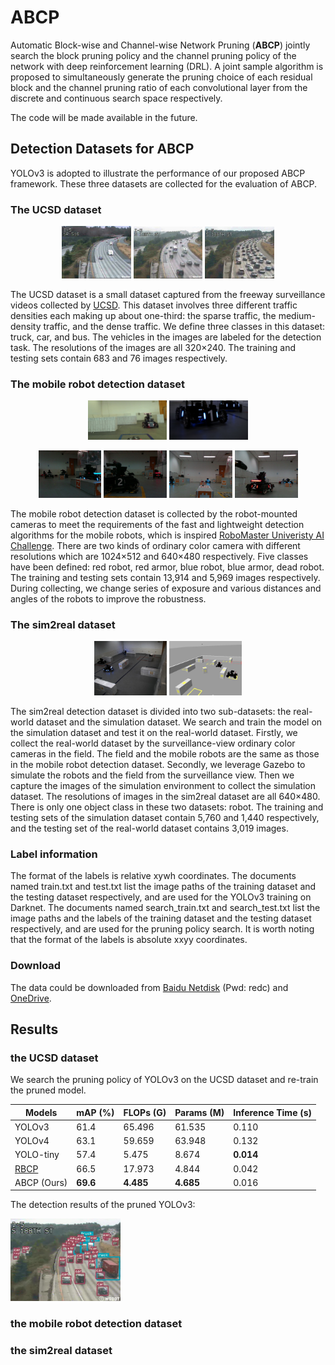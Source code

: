 # ABCP

Automatic Block-wise and Channel-wise Network Pruning (**ABCP**) jointly search the block pruning policy and the channel pruning policy of the network with deep reinforcement learning (DRL). A joint sample algorithm is proposed to simultaneously generate the pruning choice of each residual block and the channel pruning ratio of each convolutional layer from the discrete and continuous search space respectively.

The code will be made available in the future.

## Detection Datasets for ABCP

YOLOv3 is adopted to illustrate the performance of our proposed ABCP framework. These three datasets are collected for the evaluation of ABCP.

### The UCSD dataset

<p align="center"><img src="misc/UCSDsparse.jpg" width="22%"/>  <img src="misc/UCSDmedium.jpg" width="22%"/>  <img src="misc/UCSDdense.jpg" width="22%"/>
  
The UCSD dataset is a small dataset captured from the freeway surveillance videos collected by [UCSD](http://www.svcl.ucsd.edu/projects/traffic/). This dataset involves three different traffic densities each making up about one-third: the sparse traffic, the medium-density traffic, and the dense traffic. We define three classes in this dataset: truck, car, and bus. The vehicles in the images are labeled for the detection task. The resolutions of the images are all 320×240. The training and testing sets contain 683 and 76 images respectively.

### The mobile robot detection dataset

<p align="center"><img src="misc/robot1.jpg" width="25%"/>  <img src="misc/robot2.jpg" width="25%"/>
<p align="center"><img src="misc/robot3.jpg" width="20%"/>  <img src="misc/robot4.jpg" width="20%"/> <img src="misc/robot5.jpg" width="20%"/> <img src="misc/robot6.jpg" width="20%"/>
  
The mobile robot detection dataset is collected by the robot-mounted cameras to meet the requirements of the fast and lightweight detection algorithms for the mobile robots, which is inspired [RoboMaster Univeristy AI Challenge](https://www.robomaster.com/en-US/robo/icra). There are two kinds of ordinary color camera with different resolutions which are 1024×512 and 640×480 respectively. Five classes have been defined: red robot, red armor, blue robot, blue armor, dead robot. The training and testing sets contain 13,914 and 5,969 images respectively. During collecting, we change series of exposure and various distances and angles of the robots to improve the robustness.
  
### The sim2real dataset
  
<p align="center"><img src="misc/real-world.jpg" width="23%"/>  <img src="misc/simulation.jpg" width="23%"/>

The sim2real detection dataset is divided into two sub-datasets: the real-world dataset and the simulation dataset. We search and train the model on the simulation dataset and test it on the real-world dataset. Firstly, we collect the real-world dataset by the surveillance-view ordinary color cameras in the field. The field and the mobile robots are the same as those in the mobile robot detection dataset. Secondly, we leverage Gazebo to simulate the robots and the field from the surveillance view. Then we capture the images of the simulation environment to collect the simulation dataset. The resolutions of images in the sim2real dataset are all 640×480. There is only one object class in these two datasets: robot. The training and testing sets of the simulation dataset contain 5,760 and 1,440 respectively, and the testing set of the real-world dataset contains 3,019 images.

### Label information 
The format of the labels is relative xywh coordinates. The documents named train.txt and test.txt list the image paths of the training dataset and the testing dataset respectively, and are used for the YOLOv3 training on Darknet.  The documents named search_train.txt and search_test.txt list the image paths and the labels of the training dataset and the testing dataset respectively, and are used for the pruning policy search. It is worth noting that the format of the labels is absolute xxyy coordinates. 
  
### Download
The data could be downloaded from [Baidu Netdisk](https://pan.baidu.com/s/1RmhjxdZqri_V5GCBnrtI5w) (Pwd: redc) and [OneDrive](https://1drv.ms/u/s!Asc-xz451d9bnSpIYWq_qetgJh5y?e=YcaGWM).
  
## Results
 
### the UCSD dataset

We search the pruning policy of YOLOv3 on the UCSD dataset and re-train the pruned model.

| Models          | mAP (%)  | FLOPs (G) | Params (M) | Inference Time (s) |
| --------------- | -------- | --------- | ---------- | ------------------ |
| YOLOv3          | 61.4     | 65.496    | 61.535     | 0.110              |
| YOLOv4          | 63.1     | 59.659    | 63.948     | 0.132              |
| YOLO-tiny       | 57.4     | 5.475     | 8.674      | **0.014**          |
|[RBCP](https://ieeexplore.ieee.org/abstract/document/9412687)| 66.5     | 17.973    | 4.844      | 0.042              |
| ABCP (Ours)     | **69.6** | **4.485** | **4.685**  | 0.016              |

The detection results of the pruned YOLOv3:
<p align="left"> <img src="misc/result1.jpg" width="35%"/>
  
### the mobile robot detection dataset
  
### the sim2real dataset
